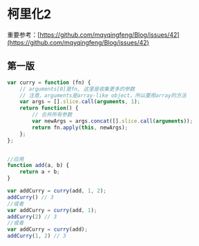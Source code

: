 # 柯里化2

重要参考：[https://github.com/mqyqingfeng/Blog/issues/42](https://github.com/mqyqingfeng/Blog/issues/42)

## 第一版

```javascript
var curry = function (fn) {
    // arguments[0]是fn, 这里是收集更多的参数
    // 注意，arguments是array-like object，所以要用array的方法
    var args = [].slice.call(arguments, 1);
    return function() {
        // 合并所有参数
        var newArgs = args.concat([].slice.call(arguments));
        return fn.apply(this, newArgs);
    };
};


//应用
function add(a, b) {
    return a + b;
}

var addCurry = curry(add, 1, 2);
addCurry() // 3
//或者
var addCurry = curry(add, 1);
addCurry(2) // 3
//或者
var addCurry = curry(add);
addCurry(1, 2) // 3
```



